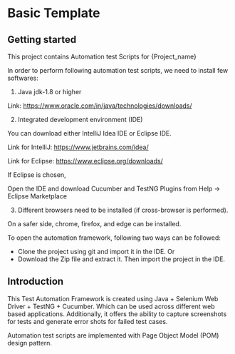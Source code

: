 # Basic Template



## Getting started

This project contains Automation test Scripts for {Project_name}

In order to perform following automation test scripts, we need to install few softwares: 

1. Java jdk-1.8 or higher 

Link: https://www.oracle.com/in/java/technologies/downloads/

2. Integrated development environment (IDE)

You can download either IntelliJ Idea IDE or Eclipse IDE.

Link for IntelliJ: https://www.jetbrains.com/idea/

Link for Eclipse: https://www.eclipse.org/downloads/

If Eclipse is chosen, 

Open the IDE and download Cucumber and TestNG Plugins from Help -> Eclipse Marketplace

3. Different browsers need to be installed (if cross-browser is performed).

On a safer side, chrome, firefox, and edge can be installed. 

To open the automation framework, following two ways can be followed:

- Clone the project using git and import it in the IDE. Or
- Download the Zip file and extract it. Then import the project in the IDE.

## Introduction

This Test Automation Framework is created using Java + Selenium Web Driver + TestNG + Cucumber. Which can be used across different web based applications. 
Additionally, it offers the ability to capture screenshots for tests and generate error shots for failed test cases.

Automation test scripts are implemented with Page Object Model (POM) design pattern.

